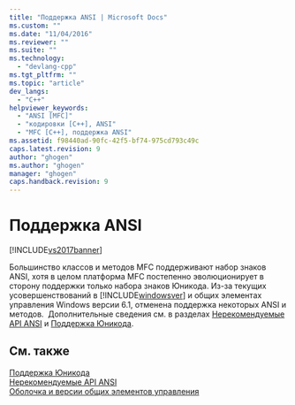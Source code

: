 ```yaml
---
title: "Поддержка ANSI | Microsoft Docs"
ms.custom: ""
ms.date: "11/04/2016"
ms.reviewer: ""
ms.suite: ""
ms.technology: 
  - "devlang-cpp"
ms.tgt_pltfrm: ""
ms.topic: "article"
dev_langs: 
  - "C++"
helpviewer_keywords: 
  - "ANSI [MFC]"
  - "кодировки [C++], ANSI"
  - "MFC [C++], поддержка ANSI"
ms.assetid: f98440ad-90fc-42f5-bf74-975cd793c49c
caps.latest.revision: 9
author: "ghogen"
ms.author: "ghogen"
manager: "ghogen"
caps.handback.revision: 9
---
```

# Поддержка ANSI
[!INCLUDE[vs2017banner](../assembler/inline/includes/vs2017banner.md)]

Большинство классов и методов MFC поддерживают набор знаков ANSI, хотя в целом платформа MFC постепенно эволюционирует в сторону поддержки только набора знаков Юникода.  Из\-за текущих усовершенствований в [!INCLUDE[windowsver](../Token/windowsver_md.md)] и общих элементах управления Windows версии 6.1, отменена поддержка некоторых ANSI и методов.  Дополнительные сведения см. в разделах [Нерекомендуемые API ANSI](../mfc/deprecated-ansi-apis.md) и [Поддержка Юникода](../text/support-for-unicode.md).  
  
## См. также  
 [Поддержка Юникода](../text/support-for-unicode.md)   
 [Нерекомендуемые API ANSI](../mfc/deprecated-ansi-apis.md)   
 [Оболочка и версии общих элементов управления](http://msdn.microsoft.com/library/windows/desktop/bb776779)